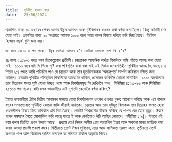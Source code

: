 ```yaml
---
title:  পৃথিৱীত হাজাৰ বছৰ
date:   25/06/2024
---
```


প্ৰকাশিত বাক্য ১৯ অধ্যায়ৰ শেষৰ আগত যীচুৰ আগমন আৰু দৃষ্টবিলাকৰ ধ্বংসৰ কথা বৰ্ণনা কৰা হৈছে। কিন্তু কাহিনী শেষ হোৱা নাই। প্ৰকাশিত বাক্য ২০ অধ্যায়ত আমাক ১০০০ বছৰ সময় কালৰ বিষয়ে পৰিচয় কৰি দিয়া হৈছে। যিটোক ‘হাজাৰ বছৰ’ বুলি জনা যায়।

`প্ৰঃ বাক্য ২০:১-৩ পদ পঢ়ক। যীচুৰ যেতিয়া আগমন হ’ব তেতিয়া চয়তানৰ দশা কি হ’ব?`

প্ৰঃ বাক্য ২০:১-৩ পদত থকা চিত্ৰকল্পবোৰ প্ৰতীকী। চয়তানক আক্ষৰিক অৰ্থত শিকলিৰে বান্ধি গাঁতত আবদ্ধ কৰা হোৱা নাই। ১০০০ বছৰ ধৰি সি নিজে সৃষ্টি কৰা পৰিস্থতিৰ দ্বাৰা বান্ধ খাই এই নিৰ্জন জনবসতিহীন পৃথিৱীত আবদ্ধ হৈ আছে। ২ পিতৰ ২:৪ পদত আমি পঢি়বলৈ পাও যে চয়তান আৰু তাৰ দূতবিলাককক ‘অন্ধকূপত’ সমৰ্পণ কৰিবলৈ ৰক্ষিত কৰা আছিল। চয়তান পৃথিৱীত পৰিস্থতিৰ শিকলিকে আবদ্ধ হৈ থাকিব, প্ৰলোভন কৰিবলৈ কোনো নাথাকিব। ১০০০ বছৰলৈকে তাৰ বিদ্ৰোহৰ ফলত সৃষ্টি হোৱা উচ্ছন্ন ধ্বংস আৰু বিপৰ্যয়সমূহ সি দেখিবলৈ পাব। যিৰিমিয়া ৪:২৩-২৬ আৰু যিৰিমিয়া ২৫:৩৩ পদ পঢ়ক। বাইবেলক ভাৱবাদীয়ে এই দৃশ্যটো কেনেকৈ বৰ্ণনা কৰিছে?

ইয়াত ভাৱবাদীয়ে খ্ৰীষ্টৰ দ্বিতীয় আগমনৰ সময়ত হোৱা বিপৰ্যয়জনক ধ্বংসৰ ওপৰত গুৰুত্ব আৰোপ কৰিছে আৰু এই হাজাৰ বছৰৰ সময়ছোৱাত পৃথিৱীত কোনো ব্যক্তি জীয়াই নাথাকে। চয়তান আৰু তাৰ দুষ্টদূত বিলাকক তাৰ বিদ্ৰোহৰ ফলত হোৱা ধ্বংসলীলাৰ বিষয়ে চিন্তা কৰিবলৈ এৰি দিয়া হৈছে। গোটেই বিশ্বজগেত স্বীকাৰ কৰিছে যে পাপৰ বেছ হৈচে মৃত্যু। ঈশ্বৰে পাপৰ সমস্যাৰ সৈতে মোকাবিলা কৰি আছে যাতে ই আৰু কেতিয়াও উঠি আহিব নোৱাৰে। নহীমিয়া ১:৯)। ঈশ্বৰে এই কাম কৰাৰ তিনিটা প্ৰধান উপায় আছে। প্ৰথমে তেওঁ নিজৰ অসীম প্ৰেম আৱেগিক ইচ্ছা আৰু সকলো মানৱ জাতিক ৰক্ষা কৰাৰ অদম্য প্ৰচেষ্টা প্ৰকাশ কৰে। দ্বিতীয়তে তেওঁ নিজৰ সুবিচাৰ, ন্যায় আৰু ধাৰ্মিকতা প্ৰকাশ কৰে. তৃতীয়তে তেওঁ জগতক পাপ আৰু বিদ্ৰোহৰ অন্তিম ফলাফল বা পৰিনাম চাবলৈ অনুমতি দিয়ে।